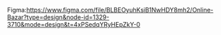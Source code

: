 Figma:https://www.figma.com/file/BLBEOyuhKsiB1NwHDY8mh2/Online-Bazar?type=design&node-id=1329-3710&mode=design&t=4xPSedqYRyHEpZkY-0